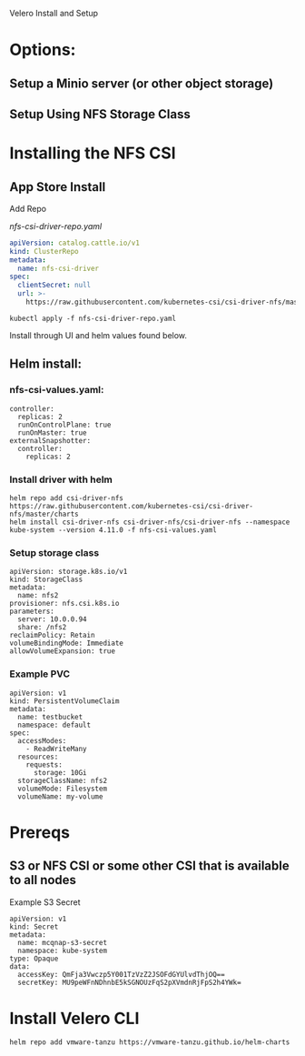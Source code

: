 Velero Install and Setup

# Options:
## Setup a Minio server (or other object storage)
## Setup Using NFS Storage Class 

# Installing the NFS CSI	
## App Store Install
Add Repo

*nfs-csi-driver-repo.yaml*
```yaml
apiVersion: catalog.cattle.io/v1
kind: ClusterRepo
metadata:
  name: nfs-csi-driver
spec:
  clientSecret: null
  url: >-
    https://raw.githubusercontent.com/kubernetes-csi/csi-driver-nfs/master/charts
```

```shell
kubectl apply -f nfs-csi-driver-repo.yaml
```

Install through UI and helm values found below.

## Helm install:
### nfs-csi-values.yaml:
```
controller:
  replicas: 2
  runOnControlPlane: true
  runOnMaster: true
externalSnapshotter:
  controller:
    replicas: 2
```

### Install driver with helm
```	
helm repo add csi-driver-nfs https://raw.githubusercontent.com/kubernetes-csi/csi-driver-nfs/master/charts
helm install csi-driver-nfs csi-driver-nfs/csi-driver-nfs --namespace kube-system --version 4.11.0 -f nfs-csi-values.yaml
```

### Setup storage class
```
apiVersion: storage.k8s.io/v1
kind: StorageClass
metadata:
  name: nfs2
provisioner: nfs.csi.k8s.io
parameters:
  server: 10.0.0.94
  share: /nfs2
reclaimPolicy: Retain
volumeBindingMode: Immediate
allowVolumeExpansion: true
```

### Example PVC
```
apiVersion: v1
kind: PersistentVolumeClaim
metadata:
  name: testbucket
  namespace: default
spec:
  accessModes:
    - ReadWriteMany
  resources:
    requests:
      storage: 10Gi
  storageClassName: nfs2
  volumeMode: Filesystem
  volumeName: my-volume
```

# Prereqs
## S3 or NFS CSI or some other CSI that is available to all nodes

Example S3 Secret
```
apiVersion: v1
kind: Secret
metadata:
  name: mcqnap-s3-secret
  namespace: kube-system
type: Opaque
data:
  accessKey: QmFja3Vwczp5Y001TzVzZ2JSOFdGYUlvdThjOQ==
  secretKey: MU9peWFnNDhnbE5kSGNOUzFqS2pXVmdnRjFpS2h4YWk=
```


# Install Velero CLI
```
helm repo add vmware-tanzu https://vmware-tanzu.github.io/helm-charts
```